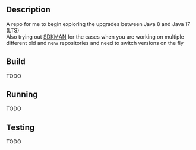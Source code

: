 ## Description
A repo for me to begin exploring the upgrades between Java 8 and Java 17 (LTS)  
Also trying out [SDKMAN](https://sdkman.io) for the cases when you are working on multiple different old and new repositories and need to switch versions on the fly

## Build
TODO

## Running
TODO

## Testing
TODO

